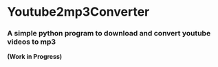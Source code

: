 # Youtube2mp3Converter
### A simple python program to download and convert youtube videos to mp3 
**(Work in Progress)**
